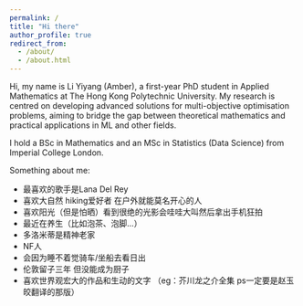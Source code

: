 ```yaml
---
permalink: /
title: "Hi there"
author_profile: true
redirect_from: 
  - /about/
  - /about.html
---
```


Hi, my name is Li Yiyang (Amber), a first-year PhD student in Applied Mathematics at The Hong Kong Polytechnic University. My research is centred on developing advanced solutions for multi-objective optimisation problems, aiming to bridge the gap between theoretical mathematics and practical applications in ML and other fields.

I hold a BSc in Mathematics and an MSc in Statistics (Data Science) from Imperial College London.

Something about me:
- 最喜欢的歌手是Lana Del Rey
- 喜欢大自然 hiking爱好者 在户外就能莫名开心的人
- 喜欢阳光（但是怕晒）看到很绝的光影会哇哇大叫然后拿出手机狂拍
- 最近在养生（比如泡茶、泡脚...）
- 多洛米蒂是精神老家
- NF人
- 会因为睡不着觉骑车/坐船去看日出
- 伦敦留子三年 但没能成为厨子
- 喜欢世界观宏大的作品和生动的文字 （eg：芥川龙之介全集 ps一定要是赵玉皎翻译的那版）